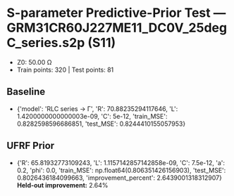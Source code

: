 # S-parameter Predictive-Prior Test — GRM31CR60J227ME11_DC0V_25degC_series.s2p (S11)
- Z0: 50.00 Ω
- Train points: 320  |  Test points: 81

## Baseline
- {'model': 'RLC series -> Γ', 'R': 70.88235294117646, 'L': 1.4200000000000003e-09, 'C': 5e-12, 'train_MSE': 0.8282598596686851, 'test_MSE': 0.8244410155057953}

## UFRF Prior
- {'R': 65.81932773109243, 'L': 1.1157142857142858e-09, 'C': 7.5e-12, 'a': 0.2, 'phi': 0.0, 'train_MSE': np.float64(0.806351426156903), 'test_MSE': 0.8026436184099663, 'improvement_percent': 2.6439001318312907}
**Held-out improvement:** 2.64%